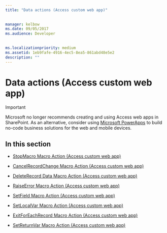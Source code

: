 ```yaml
---
title: "Data actions (Access custom web app)"
  
  
manager: kelbow
ms.date: 09/05/2017
ms.audience: Developer
 
  
ms.localizationpriority: medium
ms.assetid: 1eb9fafe-4916-4ec5-8ea5-861abd48e5e2
description: ""
---
```


# Data actions (Access custom web app)

> [!IMPORTANT]
> Microsoft no longer recommends creating and using Access web apps in SharePoint. As an alternative, consider using [Microsoft PowerApps](https://powerapps.microsoft.com/en-us/) to build no-code business solutions for the web and mobile devices. 
  
## In this section

- [StopMacro Macro Action (Access custom web app)](stopmacro-macro-action-access-custom-web-app.md)
    
- [CancelRecordChange Macro Action (Access custom web app)](cancelrecordchange-macro-action-access-custom-web-app.md)
    
- [DeleteRecord Data Macro Action (Access custom web app)](deleterecord-data-macro-action-access-custom-web-app.md)
    
- [RaiseError Macro Action (Access custom web app)](raiseerror-macro-action-access-custom-web-app.md)
    
- [SetField Macro Action (Access custom web app)](setfield-macro-action-access-custom-web-app.md)
    
- [SetLocalVar Macro Action (Access custom web app)](setlocalvar-macro-action-access-custom-web-app.md)
    
- [ExitForEachRecord Macro Action (Access custom web app)](exitforeachrecord-macro-action-access-custom-web-app.md)
    
- [SetReturnVar Macro Action (Access custom web app)](setreturnvar-macro-action-access-custom-web-app.md)
    

